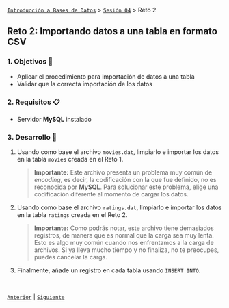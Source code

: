 [`Introducción a Bases de Datos`](../../README.md) > [`Sesión 04`](../Readme.md) > Reto 2

## Reto 2: Importando datos a una tabla en formato CSV

### 1. Objetivos :dart:
- Aplicar el procedimiento para importación de datos a una tabla
- Validar que la correcta importación de los datos

### 2. Requisitos :clipboard:
- Servidor __MySQL__ instalado

### 3. Desarrollo :rocket:

1. Usando como base el archivo `movies.dat`, limpiarlo e importar los datos en la tabla `movies` creada en el Reto 1.   

   > **Importante:** Este archivo presenta un problema muy común de *encoding*, es decir, la codificación con la que fue definido, no es reconocida por __MySQL__. Para solucionar este problema, elige una codificación diferente al momento de cargar los datos.

1. Usando como base el archivo `ratings.dat`, limpiarlo e importar los datos en la tabla `ratings` creada en el Reto 2.   

   > **Importante:** Como podrás notar, este archivo tiene demasiados registros, de manera que es normal que la carga sea muy lenta. Esto es algo muy común cuando nos enfrentamos a la carga de archivos. Si ya lleva mucho tiempo y no finaliza, no te preocupes, puedes cancelar la carga.

1. Finalmente, añade un registro en cada tabla usando `INSERT INTO`.

<br/>

[`Anterior`](../Ejemplo-03/Readme.md) | [`Siguiente`](../Readme.md)
